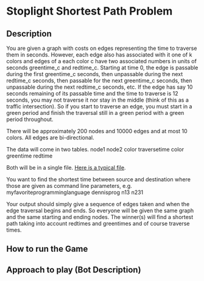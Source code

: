 # Stoplight Shortest Path Problem

## Description
You are given a graph with costs on edges representing the time to traverse them in seconds. However, each edge also has associated with it one of k colors and edges of a each color c have two associated numbers in units of seconds greentime_c and redtime_c. Starting at time 0, the edge is passable during the first greentime_c seconds, then unpassable during the next redtime_c seconds, then passable for the next greentime_c seconds, then unpassable during the next redtime_c seconds, etc. If the edge has say 10 seconds remaining of its passable time and the time to traverse is 12 seconds, you may not traverse it nor stay in the middle (think of this as a traffic intersection). So if you start to traverse an edge, you must start in a green period and finish the traversal still in a green period with a green period throughout.

There will be approximately 200 nodes and 10000 edges and at most 10 colors. All edges are bi-directional.

The data will come in two tables. 
node1 node2 color traversetime 
color greentime redtime

Both will be in a single file. [Here is a typical file](sample_graph_file.txt).

You want to find the shortest time between source and destination where those are given as command line parameters, e.g. myfavoriteprogramminglanguage dennisprog n13 n231

Your output should simply give a sequence of edges taken and when the edge traversal begins and ends. So everyone will be given the same graph and the same starting and ending nodes. The winner(s) will find a shortest path taking into account redtimes and greentimes and of course traverse times.

## How to run the Game

## Approach to play (Bot Description)